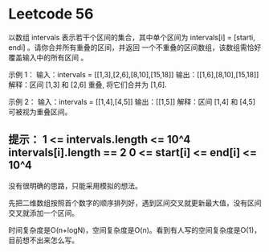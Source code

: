 # Leetcode 56
以数组 intervals 表示若干个区间的集合，其中单个区间为 intervals[i] = [starti, endi] 。请你合并所有重叠的区间，并返回 一个不重叠的区间数组，该数组需恰好覆盖输入中的所有区间 。

示例 1：
输入：intervals = [[1,3],[2,6],[8,10],[15,18]]
输出：[[1,6],[8,10],[15,18]]
解释：区间 [1,3] 和 [2,6] 重叠, 将它们合并为 [1,6].

示例 2：
输入：intervals = [[1,4],[4,5]]
输出：[[1,5]]
解释：区间 [1,4] 和 [4,5] 可被视为重叠区间。
 
提示：
1 <= intervals.length <= 10^4
intervals[i].length == 2
0 <= start[i] <= end[i] <= 10^4
-------------------------------------------
没有很明确的思路，只能采用模拟的想法。

先把二维数组按照首个数字的顺序排列好，遇到区间交叉就更新最大值，没有区间交叉就添加一个区间。

时间复杂度是O(n+logN)，空间复杂度是O(n)。看到有人写的空间复杂度是O(1)，目前想不出来怎么写。